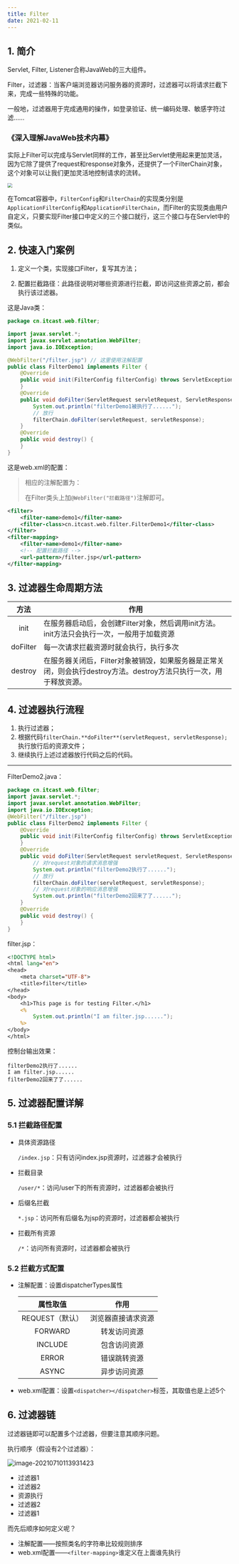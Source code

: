```yaml
---
title: Filter
date: 2021-02-11
---
```


## 1. 简介

Servlet, Filter, Listener合称JavaWeb的三大组件。

Filter，过滤器：当客户端浏览器访问服务器的资源时，过滤器可以将请求拦截下来，完成一些特殊的功能。

一般地，过滤器用于完成通用的操作，如登录验证、统一编码处理、敏感字符过滤……

### 《深入理解JavaWeb技术内幕》

实际上Filter可以完成与Servlet同样的工作，甚至比Servlet使用起来更加灵活，因为它除了提供了request和response对象外，还提供了一个FilterChain对象，这个对象可以让我们更加灵活地控制请求的流转。

<img src="https://figure-bed.chua-n.com/JavaWeb/后端/30.png" style="zoom:67%;" />

在Tomcat容器中，`FilterConfig`和`FilterChain`的实现类分别是`ApplicationFilterConfig`和`ApplicationFilterChain`，而Filter的实现类由用户自定义，只要实现Filter接口中定义的三个接口就行，这三个接口与在Servlet中的类似。

## 2. 快速入门案例

1. 定义一个类，实现接口Filter，复写其方法；

2. 配置拦截路径：此路径说明对哪些资源进行拦截，即访问这些资源之前，都会执行该过滤器。

这是Java类：

```java
package cn.itcast.web.filter;

import javax.servlet.*;
import javax.servlet.annotation.WebFilter;
import java.io.IOException;

@WebFilter("/filter.jsp") // 这里使用注解配置
public class FilterDemo1 implements Filter {
    @Override
    public void init(FilterConfig filterConfig) throws ServletException {
    }
    @Override
    public void doFilter(ServletRequest servletRequest, ServletResponse servletResponse, FilterChain filterChain) throws IOException, ServletException {
        System.out.println("filterDemo1被执行了......");
        // 放行
        filterChain.doFilter(servletRequest, servletResponse);
    }
    @Override
    public void destroy() {
    }
}
```

这是web.xml的配置：

> 相应的注解配置为：
>
> 在Filter类头上加`@WebFilter("拦截路径")`注解即可。

```xml
<filter>
    <filter-name>demo1</filter-name>
    <filter-class>cn.itcast.web.filter.FilterDemo1</filter-class>
</filter>
<filter-mapping>
    <filter-name>demo1</filter-name>
    <!-- 配置拦截路径 -->
    <url-pattern>/filter.jsp</url-pattern>
</filter-mapping>
```

## 3. 过滤器生命周期方法

|   方法   | 作用                                                         |
| :------: | ------------------------------------------------------------ |
|   init   | 在服务器启动后，会创建Filter对象，然后调用init方法。init方法只会执行一次，一般用于加载资源 |
| doFilter | 每一次请求拦截资源时就会执行，执行多次                       |
| destroy  | 在服务器关闭后，Filter对象被销毁，如果服务器是正常关闭，则会执行destroy方法。destroy方法只执行一次，用于释放资源。 |

## 4. 过滤器执行流程

1. 执行过滤器；
2. 根据代码`filterChain.**doFilter**(servletRequest, servletResponse);`执行放行后的资源文件；
3. 继续执行上述过滤器放行代码之后的代码。

---

FilterDemo2.java：

```java
package cn.itcast.web.filter;
import javax.servlet.*;
import javax.servlet.annotation.WebFilter;
import java.io.IOException;
@WebFilter("/filter.jsp")
public class FilterDemo2 implements Filter {
    @Override
    public void init(FilterConfig filterConfig) throws ServletException {
    }
    @Override
    public void doFilter(ServletRequest servletRequest, ServletResponse servletResponse, FilterChain filterChain) throws IOException, ServletException {
        // 对request对象的请求消息增强
        System.out.println("filterDemo2执行了......");
        // 放行
        filterChain.doFilter(servletRequest, servletResponse);
        // 对request对象的响应消息增强
        System.out.println("filterDemo2回来了了......");
    }
    @Override
    public void destroy() {
    }
}
```

filter.jsp：

```jsp
<!DOCTYPE html>
<html lang="en">
<head>
    <meta charset="UTF-8">
    <title>filter</title>
</head>
<body>
    <h1>This page is for testing Filter.</h1>
    <%
        System.out.println("I am filter.jsp......");
    %>
</body>
</html>
```

控制台输出效果：

```
filterDemo2执行了......
I am filter.jsp......
filterDemo2回来了了......
```

## 5. 过滤器配置详解

### 5.1 拦截路径配置

- 具体资源路径

    `/index.jsp`：只有访问index.jsp资源时，过滤器才会被执行

- 拦截目录

    `/user/*`：访问/user下的所有资源时，过滤器都会被执行

- 后缀名拦截

    `*.jsp`：访问所有后缀名为jsp的资源时，过滤器都会被执行

- 拦截所有资源

    `/*`：访问所有资源时，过滤器都会被执行

### 5.2 拦截方式配置

- 注解配置：设置dispatcherTypes属性

    |    属性取值     |        作用        |
    | :-------------: | :----------------: |
    | REQUEST（默认） | 浏览器直接请求资源 |
    |     FORWARD     |    转发访问资源    |
    |     INCLUDE     |    包含访问资源    |
    |      ERROR      |    错误跳转资源    |
    |      ASYNC      |    异步访问资源    |

- web.xml配置：设置`<dispatcher></dispatcher>`标签，其取值也是上述5个

## 6. 过滤器链

过滤器链即可以配置多个过滤器，但要注意其顺序问题。

执行顺序（假设有2个过滤器）：

![image-20210710113931423](https://figure-bed.chua-n.com/JavaWeb/后端/过滤器链.png)

- 过滤器1
- 过滤器2
- 资源执行
- 过滤器2
- 过滤器1

而先后顺序如何定义呢？

- 注解配置——按照类名的字符串比较规则排序
- web.xml配置——`<filter-mapping>`谁定义在上面谁先执行

